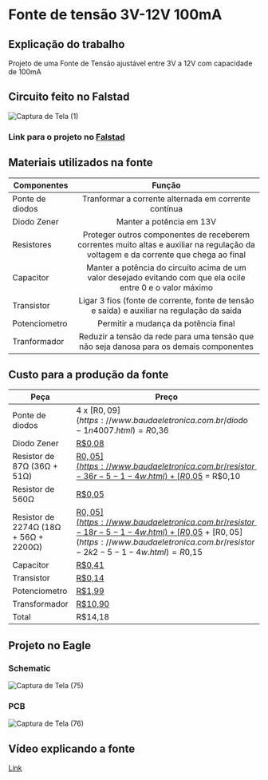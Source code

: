 Fonte de tensão 3V-12V 100mA
============================
Explicação do trabalho
----------------------
Projeto de uma Fonte de Tensão ajustável entre 3V a 12V com capacidade de 100mA

Circuito feito no Falstad
-------------------------
![Captura de Tela (1)](https://user-images.githubusercontent.com/87579931/126045063-12144ff7-f878-428f-88e6-ecbaba2d2934.png)

### Link para o projeto no [Falstad](https://tinyurl.com/yeowb335)


Materiais utilizados na fonte
-----------------------------

| Componentes        | Função                | 
| -------------------|:---------------------:|
| Ponte de diodos    | Tranformar a corrente alternada em corrente contínua | 4 x [0.10](https://www.baudaeletronica.com.br/diodo-1n4007.html) = 0.40|
| Diodo Zener     | Manter a potência em 13V      | [0.09](https://www.baudaeletronica.com.br/diodo-zener-bzx55c-13v-0-5w.html)  |
| Resistores | Proteger outros componentes de receberem correntes muito altas e auxiliar na regulação da voltagem e da corrente que chega ao final|  
| Capacitor | Manter a potência do circuíto acima de um valor desejado evitando com que ela ocile entre 0 e o valor máximo |
| Transistor | Ligar 3 fios (fonte de corrente, fonte de tensão e saída) e auxiliar na regulação da saída | 
| Potenciometro | Permitir a mudança da potência final |
| Tranformador | Reduzir a tensão da rede para uma tensão que não seja danosa para os demais componentes |


Custo para a produção da fonte
------------------------------

| Peça    | Preço          |
|---------|----------------|
| Ponte de diodos | 4 x [R$0,09](https://www.baudaeletronica.com.br/diodo-1n4007.html) = R$0,36|
| Diodo Zener | [R$0,08](https://www.baudaeletronica.com.br/diodo-zener-bzx55c-13v-0-5w.html) |
|Resistor de 87Ω (36Ω + 51Ω)|  [R$0,05](https://www.baudaeletronica.com.br/resistor-36r-5-1-4w.html) + [R$0,05](https://www.baudaeletronica.com.br/resistor-51r-5-1-4w.html) = R$0,10| 
|Resistor de 560Ω| [R$0,05](https://www.baudaeletronica.com.br/resistor-560r-5-1-4w.html) | 
|Resistor de 2274Ω (18Ω + 56Ω + 2200Ω)| [R$0,05](https://www.baudaeletronica.com.br/resistor-18r-5-1-4w.html) + [R$0,05](https://www.baudaeletronica.com.br/resistor-56r-5-1-4w.html) + [R$0,05](https://www.baudaeletronica.com.br/resistor-2k2-5-1-4w.html) = R$0,15| 
|Capacitor | [R$0,41](https://www.baudaeletronica.com.br/capacitor-eletrolitico-470uf-25v.html) |
|Transistor | [R$0,14](https://www.baudaeletronica.com.br/transistor-npn-bc817-smd.html) |
|Potenciometro | [R$1,99](https://www.baudaeletronica.com.br/potenciometro-linear-de-5k-5000.html) |
|Transformador | [R$10,90](https://www.casasbahia.com.br/transformador-12-12vac-70ma-8034-hayonik-1502002061/p/1502002061?utm_medium=Cpc&utm_source=google_freelisting&IdSku=1502002061&idLojista=19709) |
|Total | R$14,18 |


Projeto no Eagle
----------------

### Schematic
![Captura de Tela (75)](https://user-images.githubusercontent.com/87579931/126046275-5aec4878-94b7-4436-8784-32f443e190cf.png)

### PCB
![Captura de Tela (76)](https://user-images.githubusercontent.com/87579931/127191377-c511acb4-1fff-48a8-b285-e3c022e1df3d.png)

Vídeo explicando a fonte
------------------------
[Link](https://drive.google.com/file/d/1hAxHXjWOhURsR3___K-J_CEMgJh5acg8/view?usp=sharing)
